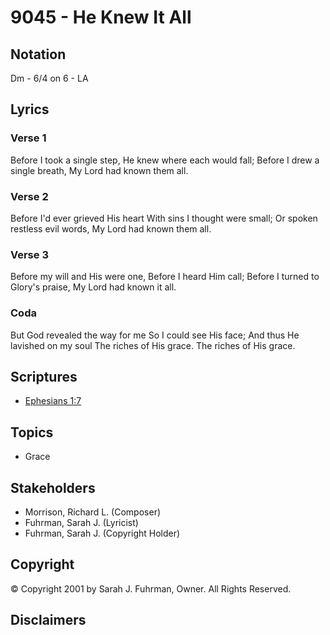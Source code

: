 # 9045 - He Knew It All

## Notation

Dm - 6/4 on 6 - LA

## Lyrics

### Verse 1

Before I took a single step, He knew where each would fall; Before I drew a single breath, My Lord had known them all.

### Verse 2

Before I'd ever grieved His heart With sins I thought were small; Or spoken restless evil words, My Lord had known them all.

### Verse 3

Before my will and His were one, Before I heard Him call; Before I turned to Glory's praise, My Lord had known it all.

### Coda

But God revealed the way for me So I could see His face; And thus He lavished on my soul The riches of His grace. The riches of His grace.


## Scriptures

- [Ephesians 1:7](https://www.biblegateway.com/passage/?search=Ephesians%201%3A7)

## Topics

- Grace

## Stakeholders

- Morrison, Richard L. (Composer)
- Fuhrman, Sarah J. (Lyricist)
- Fuhrman, Sarah J. (Copyright Holder)

## Copyright

© Copyright 2001 by Sarah J. Fuhrman, Owner. All Rights Reserved.


## Disclaimers


